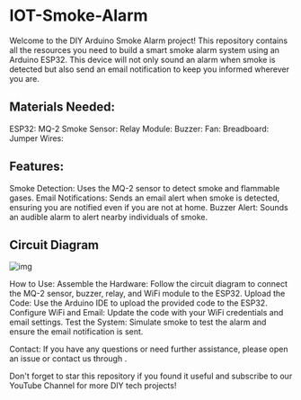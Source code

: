 # IOT-Smoke-Alarm

Welcome to the DIY Arduino Smoke Alarm project! This repository contains all the resources you need to build a smart smoke alarm system using an Arduino ESP32. This device will not only sound an alarm when smoke is detected but also send an email notification to keep you informed wherever you are.

## Materials Needed:

ESP32: [](https://robu.in/product/esp-wroom-32-wifi-bluetooth-networking-smart-component-development-board/)
MQ-2 Smoke Sensor: [](https://robu.in/product/waveshare-mq-2-gas-sensor/)
Relay Module: [](https://robu.in/product/12v-1-channel-relay-module/)
Buzzer: [](https://robu.in/product/piezo-electronic-buzzer-beep-alarm-bell-continuous-sound-3v-24v-buzzer-electromagnetic/)
Fan: [](https://robu.in/product/12v-4010-cooling-fan-for-3d-printer/)
Breadboard: [](https://robu.in/product/transparent-400-points-solderless-breadboard/)
Jumper Wires: [](https://robu.in/product/65pcs-flexible-breadboard-jumper/)

## Features:
Smoke Detection: Uses the MQ-2 sensor to detect smoke and flammable gases.
Email Notifications: Sends an email alert when smoke is detected, ensuring you are notified even if you are not at home.
Buzzer Alert: Sounds an audible alarm to alert nearby individuals of smoke.

## Circuit Diagram

![img](https://i.imgur.com/IPudKpv.png)

How to Use:
Assemble the Hardware: Follow the circuit diagram to connect the MQ-2 sensor, buzzer, relay, and WiFi module to the ESP32.
Upload the Code: Use the Arduino IDE to upload the provided code to the ESP32.
Configure WiFi and Email: Update the code with your WiFi credentials and email settings.
Test the System: Simulate smoke to test the alarm and ensure the email notification is sent.

Contact:
If you have any questions or need further assistance, please open an issue or contact us through [](usmtechlab@gmail.com).

Don't forget to star this repository if you found it useful and subscribe to our YouTube Channel [](https://youtu.be/aTRf1TGY8rM) for more DIY tech projects!
